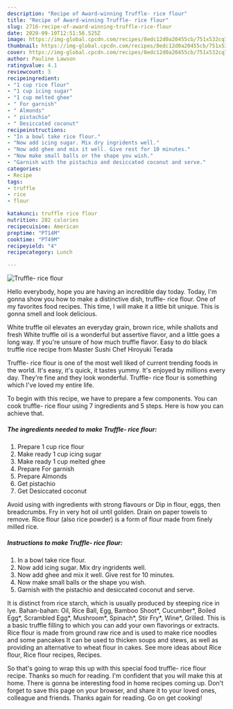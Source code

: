 ```yaml
---
description: "Recipe of Award-winning Truffle- rice flour"
title: "Recipe of Award-winning Truffle- rice flour"
slug: 2716-recipe-of-award-winning-truffle-rice-flour
date: 2020-09-10T12:51:56.525Z
image: https://img-global.cpcdn.com/recipes/8edc12d0a20455cb/751x532cq70/truffle-rice-flour-recipe-main-photo.jpg
thumbnail: https://img-global.cpcdn.com/recipes/8edc12d0a20455cb/751x532cq70/truffle-rice-flour-recipe-main-photo.jpg
cover: https://img-global.cpcdn.com/recipes/8edc12d0a20455cb/751x532cq70/truffle-rice-flour-recipe-main-photo.jpg
author: Pauline Lawson
ratingvalue: 4.1
reviewcount: 3
recipeingredient:
- "1 cup rice flour"
- "1 cup icing sugar"
- "1 cup melted ghee"
- " For garnish"
- " Almonds"
- " pistachio"
- " Desiccated coconut"
recipeinstructions:
- "In a bowl take rice flour."
- "Now add icing sugar. Mix dry ingridents well."
- "Now add ghee and mix it well. Give rest for 10 minutes."
- "Now make small balls or the shape you wish."
- "Garnish with the pistachio and desiccated coconut and serve."
categories:
- Recipe
tags:
- truffle
- rice
- flour

katakunci: truffle rice flour 
nutrition: 282 calories
recipecuisine: American
preptime: "PT14M"
cooktime: "PT49M"
recipeyield: "4"
recipecategory: Lunch

---
```



![Truffle- rice flour](https://img-global.cpcdn.com/recipes/8edc12d0a20455cb/751x532cq70/truffle-rice-flour-recipe-main-photo.jpg)

Hello everybody, hope you are having an incredible day today. Today, I'm gonna show you how to make a distinctive dish, truffle- rice flour. One of my favorites food recipes. This time, I will make it a little bit unique. This is gonna smell and look delicious.

White truffle oil elevates an everyday grain, brown rice, while shallots and fresh White truffle oil is a wonderful but assertive flavor, and a little goes a long way. If you&#39;re unsure of how much truffle flavor. Easy to do black truffle rice recipe from Master Sushi Chef Hiroyuki Terada

Truffle- rice flour is one of the most well liked of current trending foods in the world. It's easy, it's quick, it tastes yummy. It's enjoyed by millions every day. They're fine and they look wonderful. Truffle- rice flour is something which I've loved my entire life.


To begin with this recipe, we have to prepare a few components. You can cook truffle- rice flour using 7 ingredients and 5 steps. Here is how you can achieve that.

<!--inarticleads1-->

##### The ingredients needed to make Truffle- rice flour:

1. Prepare 1 cup rice flour
1. Make ready 1 cup icing sugar
1. Make ready 1 cup melted ghee
1. Prepare  For garnish
1. Prepare  Almonds
1. Get  pistachio
1. Get  Desiccated coconut


Avoid using with ingredients with strong flavours or Dip in flour, eggs, then breadcrumbs. Fry in very hot oil until golden. Drain on paper towels to remove. Rice flour (also rice powder) is a form of flour made from finely milled rice. 

<!--inarticleads2-->

##### Instructions to make Truffle- rice flour:

1. In a bowl take rice flour.
1. Now add icing sugar. Mix dry ingridents well.
1. Now add ghee and mix it well. Give rest for 10 minutes.
1. Now make small balls or the shape you wish.
1. Garnish with the pistachio and desiccated coconut and serve.


It is distinct from rice starch, which is usually produced by steeping rice in lye. Bahan-bahan: Oil, Rice Ball, Egg, Bamboo Shoot*, Cucumber*, Boiled Egg*, Scrambled Egg*, Mushroom*, Spinach*, Stir Fry*, Wine*, Grilled. This is a basic truffle filling to which you can add your own flavorings or extracts. Rice flour is made from ground raw rice and is used to make rice noodles and some pancakes It can be used to thicken soups and stews, as well as providing an alternative to wheat flour in cakes. See more ideas about Rice flour, Rice flour recipes, Recipes. 

So that's going to wrap this up with this special food truffle- rice flour recipe. Thanks so much for reading. I'm confident that you will make this at home. There is gonna be interesting food in home recipes coming up. Don't forget to save this page on your browser, and share it to your loved ones, colleague and friends. Thanks again for reading. Go on get cooking!
